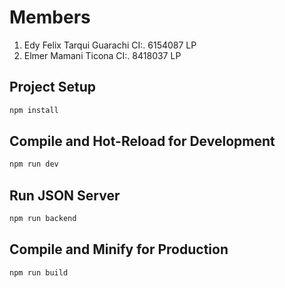 # Members
1. Edy Felix Tarqui Guarachi  CI:. 6154087 LP
2. Elmer Mamani Ticona        CI:. 8418037 LP

## Project Setup

```sh
npm install
```

## Compile and Hot-Reload for Development

```sh
npm run dev
```

## Run JSON Server

```sh
npm run backend
```

## Compile and Minify for Production

```sh
npm run build
```
